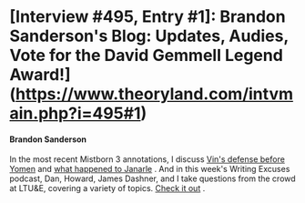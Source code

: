 # [Interview #495, Entry #1]: Brandon Sanderson's Blog: Updates, Audies, Vote for the David Gemmell Legend Award!](https://www.theoryland.com/intvmain.php?i=495#1)

#### Brandon Sanderson

In the most recent Mistborn 3 annotations, I discuss
[Vin's defense before Yomen](http://www.brandonsanderson.com/annotation/333/Mistborn-3-Chapter-Sixty-Part-2)
and
[what happened to Janarle](http://www.brandonsanderson.com/annotation/334/Mistborn-3-Chapter-Sixty-One)
. And in this week's Writing Excuses podcast, Dan, Howard, James Dashner, and I take questions from the crowd at LTU&E, covering a variety of topics.
[Check it out](http://www.writingexcuses.com/2010/02/21/)
.

